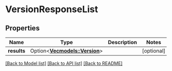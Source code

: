 # VersionResponseList

## Properties

Name | Type | Description | Notes
------------ | ------------- | ------------- | -------------
**results** | Option<[**Vec<models::Version>**](Version.md)> |  | [optional]

[[Back to Model list]](../README.md#documentation-for-models) [[Back to API list]](../README.md#documentation-for-api-endpoints) [[Back to README]](../README.md)


